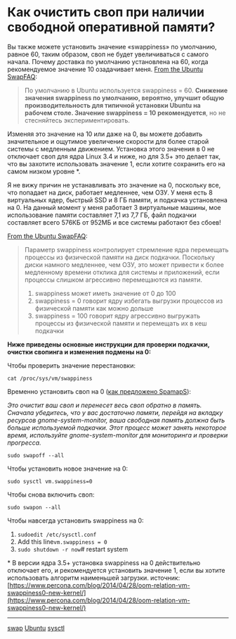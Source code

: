 # Как очистить своп при наличии свободной оперативной памяти?

Вы также можете установить значение «swappiness» по умолчанию, равное 60, таким образом, своп не будет увеличиваться с самого начала. Почему доставка по умолчанию установлена на 60, когда рекомендуемое значение 10 озадачивает меня. [From the Ubuntu SwapFAQ](https://help.ubuntu.com/community/SwapFaq#What_is_swappiness_and_how_do_I_change_it.3F):

> По умолчанию в Ubuntu используется swappiness = 60. **Снижение значения swappiness по умолчанию, вероятно, улучшит общую производительность для типичной установки Ubuntu на рабочем столе. Значение swappiness = 10 рекомендуется**, но не стесняйтесь экспериментировать.

Изменяя это значение на 10 или даже на 0, вы можете добавить значительное и ощутимое увеличение скорости для более старой системы с медленным движением. Установка этого значения в 0 не отключает своп для ядра Linux 3.4 и ниже, но для 3.5+ это делает так, что вы захотите использовать значение 1, если хотите сохранить его на самом низком уровне \*.

Я не вижу причин не устанавливать это значение на 0, поскольку все, что попадает на диск, работает медленнее, чем ОЗУ. У меня есть 8 виртуальных ядер, быстрый SSD и 8 ГБ памяти, и подкачка установлена на 0. На данный момент у меня работает 3 виртуальные машины, мое использование памяти составляет 7,1 из 7,7 ГБ, файл подкачки составляет всего 576КБ от 952МБ и все системы работают без сбоев!

[From the Ubuntu SwapFAQ](https://help.ubuntu.com/community/SwapFaq#What_is_swappiness_and_how_do_I_change_it.3F):

> Параметр swappiness контролирует стремление ядра перемещать процессы из физической памяти на диск подкачки. Поскольку диски намного медленнее, чем ОЗУ, это может привести к более медленному времени отклика для системы и приложений, если процессы слишком агрессивно перемещаются из памяти.
> 
> 1.  swappiness может иметь значение от 0 до 100
> 2.  swappiness = 0 говорит ядру избегать выгрузки процессов из физической памяти как можно дольше
> 3.  swappiness = 100 говорит ядру агрессивно выгружать процессы из физической памяти и перемещать их в кеш подкачки

**Ниже приведены основные инструкции для проверки подкачки, очистки свопинга и изменения подмены на 0:**

Чтобы проверить значение перестановки:

```
cat /proc/sys/vm/swappiness

```

Временно установить своп на 0 ([как предложено SpamapS](https://askubuntu.com/questions/1357/how-to-empty-swap-if-there-is-free-ram/1359#1359)):

_Это очистит ваш своп и перенесет весь своп обратно в память. Сначала убедитесь, что у вас достаточно памяти, перейдя на вкладку ресурсов gnome-system-monitor, ваша свободная память должна быть больше используемой подкачки. Этот процесс может занять некоторое время, используйте gnome-system-monitor для мониторинга и проверки прогресса._

```
sudo swapoff --all

```

Чтобы установить новое значение на 0:

```
sudo sysctl vm.swappiness=0 

```

Чтобы снова включить своп:

```
sudo swapon --all

```

Чтобы навсегда установить swappiness на 0:

1.  `sudoedit /etc/sysctl.conf`
2.  Add this line`vm.swappiness = 0`
3.  `sudo shutdown -r now`\# restart system

\* В версии ядра 3.5+ установка swappiness на 0 действительно отключает его, и рекомендуется установить значение 1, если вы хотите использовать алгоритм наименьшей загрузки. источник: [https://www.percona.com/blog/2014/04/28/oom-relation-vm-swappiness0-new-kernel/](https://www.percona.com/blog/2014/04/28/oom-relation-vm-swappiness0-new-kernel/)



**********
[swap](/tags/swap.md)
[Ubuntu](/tags/Ubuntu.md)
[sysctl](/tags/sysctl.md)
